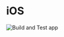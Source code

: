 # iOS
![Build and Test app](https://github.com/Operation-Winter/mamba-ios/workflows/Build%20and%20Test%20app/badge.svg)
